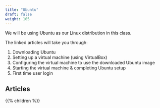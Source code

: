 ```yaml
---
title: "Ubuntu"
draft: false
weight: 105
---
```


We will be using Ubuntu as our Linux distribution in this class.

The linked articles will take you through:

1. Downloading Ubuntu
1. Setting up a virtual machine (using VirtualBox)
1. Configuring the virtual machine to use the downloaded Ubuntu image
1. Starting the virtual machine & completing Ubuntu setup
1. First time user login

## Articles

{{% children %}}
